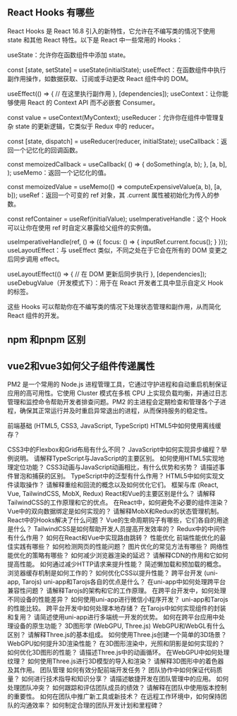 ## React Hooks 有哪些
React Hooks 是 React 16.8 引入的新特性，它允许在不编写类的情况下使用 state 和其他 React 特性。以下是 React 中一些常用的 Hooks：

useState：允许你在函数组件中添加 state。

const [state, setState] = useState(initialState);
useEffect：在函数组件中执行副作用操作，如数据获取、订阅或手动更改 React 组件中的 DOM。

useEffect(() => {
  // 在这里执行副作用
}, [dependencies]);
useContext：让你能够使用 React 的 Context API 而不必嵌套 Consumer。

const value = useContext(MyContext);
useReducer：允许你在组件中管理复杂 state 的更新逻辑，它类似于 Redux 中的 reducer。

const [state, dispatch] = useReducer(reducer, initialState);
useCallback：返回一个记忆化的回调函数。

const memoizedCallback = useCallback(
  () => {
    doSomething(a, b);
  },
  [a, b],
);
useMemo：返回一个记忆化的值。

const memoizedValue = useMemo(() => computeExpensiveValue(a, b), [a, b]);
useRef：返回一个可变的 ref 对象，其 .current 属性被初始化为传入的参数。

const refContainer = useRef(initialValue);
useImperativeHandle：这个 Hook 可以让你在使用 ref 时自定义暴露给父组件的实例值。

useImperativeHandle(ref, () => ({
  focus: () => {
    inputRef.current.focus();
  }
}));
useLayoutEffect：与 useEffect 类似，不同之处在于它会在所有的 DOM 变更之后同步调用 effect。

useLayoutEffect(() => {
  // 在 DOM 更新后同步执行
}, [dependencies]);
useDebugValue（开发模式下）：用于在 React 开发者工具中显示自定义 Hook 的标签。

这些 Hooks 可以帮助你在不编写类的情况下处理状态管理和副作用，从而简化 React 组件的开发。



## npm 和pnpm 区别

## vue2和vue3如何父子组件传递属性


PM2 是一个常用的 Node.js 进程管理工具，它通过守护进程和自动重启机制保证应用的高可用性。它使用 Cluster 模式在多核 CPU 上实现负载均衡，并通过日志管理和监控命令帮助开发者排查问题。PM2 的主进程会定期检查和管理各个子进程，确保其正常运行并及时重启异常退出的进程，从而保持服务的稳定性。


前端基础 (HTML5, CSS3, JavaScript, TypeScript)
HTML5中如何使用离线缓存？

CSS3中的Flexbox和Grid布局有什么不同？
JavaScript中如何实现异步编程？举例说明。
请解释TypeScript与JavaScript的主要区别。
如何使用HTML5实现地理定位功能？
CSS3动画与JavaScript动画相比，有什么优势和劣势？
请描述事件冒泡和捕获的区别。
TypeScript中的泛型有什么作用？
HTML5中如何实现文件读取操作？
请解释重绘和回流的概念以及如何优化它们。
框架与库 (React, Vue, TailwindCSS, MobX, Redux)
React和Vue的主要区别是什么？
请解释TailwindCSS的工作原理和它的优点。
在React中，如何避免不必要的组件渲染？
Vue中的双向数据绑定是如何实现的？
请解释MobX和Redux的状态管理机制。
React中的Hooks解决了什么问题？
Vue的生命周期钩子有哪些，它们各自的用途是什么？
TailwindCSS是如何帮助开发人员提高开发效率的？
Redux中的中间件有什么作用？
如何在React和Vue中实现路由跳转？
性能优化
前端性能优化的最佳实践有哪些？
如何检测网页的性能问题？
图片优化的常见方法有哪些？
网络性能优化的策略有哪些？
如何减少浏览器渲染的延迟？
请解释CDN的作用和它如何提高性能。
如何通过减少HTTP请求来提升性能？
简述懒加载和预加载的概念。
浏览器缓存机制是如何工作的？
如何优化CSS以提升性能？
跨平台开发 (uni-app, Tarojs)
uni-app和Tarojs各自的优点是什么？
在uni-app中如何处理跨平台兼容性问题？
请解释Tarojs的架构和它的工作原理。
在跨平台开发中，如何处理不同设备的性能差异？
如何使用uni-app进行微信小程序开发？
uni-app和Tarojs的性能比较。
跨平台开发中如何处理本地存储？
在Tarojs中如何实现组件的封装和复用？
请简述使用uni-app进行多端统一开发的优势。
如何在跨平台应用中处理设备的原生功能？
3D图形学 (WebGPU, Three.js)
WebGPU和WebGL有什么区别？
请解释Three.js的基本组成。
如何使用Three.js创建一个简单的3D场景？
WebGPU如何提升3D渲染性能？
在3D图形渲染中，光照和阴影是如何实现的？
如何优化3D图形的性能？
请描述Three.js中的动画循环。
在WebGPU中如何处理纹理？
如何使用Three.js进行3D模型的导入和渲染？
请解释3D图形中的着色器及其作用。
团队管理
如何有效分配前端开发任务？
团队协作中如何保证代码质量？
如何进行技术指导和知识分享？
请描述敏捷开发在团队管理中的应用。
如何处理团队冲突？
如何跟踪和评估团队成员的绩效？
请解释在团队中使用版本控制的重要性。
如何在团队中推广新工具或新技术？
在远程工作环境中，如何保持团队的沟通效率？
如何制定合理的团队开发计划和里程碑？